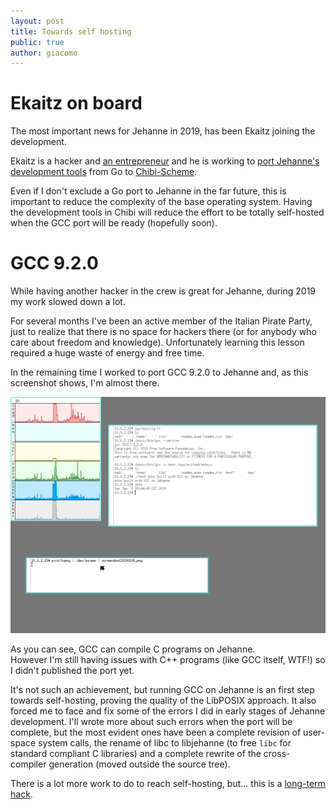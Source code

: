 ```yaml
---
layout: post
title: Towards self hosting
public: true
author: giacomo
---
```

# Ekaitz on board

The most important news for Jehanne in 2019, has been Ekaitz joining the development.

Ekaitz is a hacker and [an entrepreneur](https://elenq.tech/en/) and he is working to [port Jehanne's development tools](https://github.com/JehanneOS/devtools/commits/chibi) from Go to [Chibi-Scheme](http://synthcode.com/wiki/chibi-scheme).

Even if I don't exclude a Go port to Jehanne in the far future, this is important to reduce the complexity of the base operating system. Having the development tools in Chibi will reduce the effort to be totally self-hosted when the GCC port will be ready (hopefully soon).

# GCC 9.2.0

While having another hacker in the crew is great for Jehanne, during 2019 my work slowed down a lot.  

For several months I've been an active member of the Italian Pirate Party, just to realize that there is no space for hackers there (or for anybody who care about freedom and knowledge). Unfortunately learning this lesson required a huge waste of energy and free time.

In the remaining time I worked to port GCC 9.2.0 to Jehanne and, as this screenshot shows, I'm almost there.

<a href="/graphic/screenshot-20200106.png" target="_blank" title="GCC 9.2.0 running on Jehanne, click to enlarge">
	<img src="/graphic/screenshot-20200106.png" style="width: 600px"/>
</a>

As you can see, GCC can compile C programs on Jehanne.  
However I'm still having issues with C++ programs (like GCC itself, WTF!) so I didn't published the port yet.

It's not such an achievement, but running GCC on Jehanne is an first step towards self-hosting, proving the quality of the LibPOSIX approach. It also forced me to face and fix some of the errors I did in early stages of Jehanne development. I'll wrote more about such errors when the port will be complete, but the most evident ones have been a complete revision of user-space system calls, the rename of libc to libjehanne (to free `libc` for standard compliant C libraries) and a complete rewrite of the cross-compiler generation (moved outside the source tree).

There is a lot more work to do to reach self-hosting, but... this is a [long-term hack](https://github.com/JehanneOS/jehanne/blob/master/POLITICS.md).

